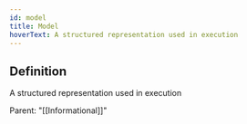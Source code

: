 ```yaml
---
id: model
title: Model
hoverText: A structured representation used in execution
---
```

## Definition
A structured representation used in execution

Parent: "[[Informational]]"